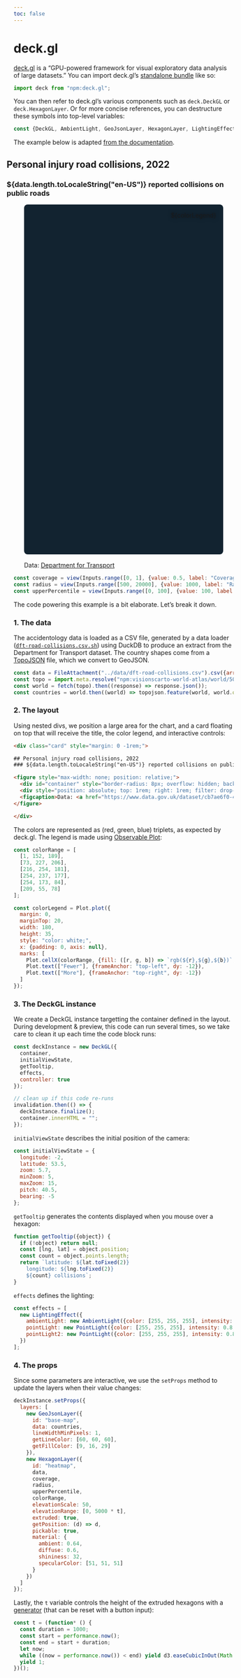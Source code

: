 ```yaml
---
toc: false
---
```


# deck.gl

[deck.gl](https://deck.gl/) is a “GPU-powered framework for visual exploratory data analysis of large datasets.” You can import deck.gl’s [standalone bundle](https://deck.gl/docs/get-started/using-standalone#using-the-scripting-api) like so:

```js echo
import deck from "npm:deck.gl";
```

You can then refer to deck.gl’s various components such as `deck.DeckGL` or `deck.HexagonLayer`. Or for more concise references, you can destructure these symbols into top-level variables:

```js echo
const {DeckGL, AmbientLight, GeoJsonLayer, HexagonLayer, LightingEffect, PointLight} = deck;
```

The example below is adapted [from the documentation](https://deck.gl/examples/hexagon-layer).

<div class="card" style="margin: 0 -1rem;">

## Personal injury road collisions, 2022
### ${data.length.toLocaleString("en-US")} reported collisions on public roads

<figure style="max-width: none; position: relative;">
  <div id="container" style="border-radius: 8px; overflow: hidden; background: rgb(18, 35, 48); height: 800px; margin: 1rem 0; "></div>
  <div style="position: absolute; top: 1rem; right: 1rem; filter: drop-shadow(0 0 4px rgba(0,0,0,.5));">${colorLegend}</div>
  <figcaption>Data: <a href="https://www.data.gov.uk/dataset/cb7ae6f0-4be6-4935-9277-47e5ce24a11f/road-safety-data">Department for Transport</a></figcaption>
</figure>

</div>

```js
const coverage = view(Inputs.range([0, 1], {value: 0.5, label: "Coverage", step: 0.01}));
const radius = view(Inputs.range([500, 20000], {value: 1000, label: "Radius", step: 100}));
const upperPercentile = view(Inputs.range([0, 100], {value: 100, label: "Upper percentile", step: 1}));
```

The code powering this example is a bit elaborate. Let’s break it down.

### 1. The data

The accidentology data is loaded as a CSV file, generated by a data loader ([`dft-road-collisions.csv.sh`](https://github.com/observablehq/framework/blob/main/docs/data/dft-road-collisions.csv.sh)) using DuckDB to produce an extract from the Department for Transport dataset. The country shapes come from a [TopoJSON](./topojson) file, which we convert to GeoJSON.

```js echo
const data = FileAttachment("../data/dft-road-collisions.csv").csv({array: true, typed: true}).then((data) => data.slice(1));
const topo = import.meta.resolve("npm:visionscarto-world-atlas/world/50m.json");
const world = fetch(topo).then((response) => response.json());
const countries = world.then((world) => topojson.feature(world, world.objects.countries));
```

### 2. The layout

Using nested divs, we position a large area for the chart, and a card floating on top that will receive the title, the color legend, and interactive controls:

````html run=false
<div class="card" style="margin: 0 -1rem;">

## Personal injury road collisions, 2022
### ${data.length.toLocaleString("en-US")} reported collisions on public roads

<figure style="max-width: none; position: relative;">
  <div id="container" style="border-radius: 8px; overflow: hidden; background: rgb(18, 35, 48); height: 800px; margin: 1rem 0; "></div>
  <div style="position: absolute; top: 1rem; right: 1rem; filter: drop-shadow(0 0 4px rgba(0,0,0,.5));">${colorLegend}</div>
  <figcaption>Data: <a href="https://www.data.gov.uk/dataset/cb7ae6f0-4be6-4935-9277-47e5ce24a11f/road-safety-data">Department for Transport</a></figcaption>
</figure>

</div>
````

The colors are represented as (red, green, blue) triplets, as expected by deck.gl. The legend is made using [Observable Plot](./plot):

```js echo
const colorRange = [
  [1, 152, 189],
  [73, 227, 206],
  [216, 254, 181],
  [254, 237, 177],
  [254, 173, 84],
  [209, 55, 78]
];

const colorLegend = Plot.plot({
  margin: 0,
  marginTop: 20,
  width: 180,
  height: 35,
  style: "color: white;",
  x: {padding: 0, axis: null},
  marks: [
    Plot.cellX(colorRange, {fill: ([r, g, b]) => `rgb(${r},${g},${b})`, inset: 0.5}),
    Plot.text(["Fewer"], {frameAnchor: "top-left", dy: -12}),
    Plot.text(["More"], {frameAnchor: "top-right", dy: -12})
  ]
});
```

### 3. The DeckGL instance

We create a DeckGL instance targetting the container defined in the layout. During development & preview, this code can run several times, so we take care to clean it up each time the code block runs:

```js echo
const deckInstance = new DeckGL({
  container,
  initialViewState,
  getTooltip,
  effects,
  controller: true
});

// clean up if this code re-runs
invalidation.then(() => {
  deckInstance.finalize();
  container.innerHTML = "";
});
```

`initialViewState` describes the initial position of the camera:

```js echo
const initialViewState = {
  longitude: -2,
  latitude: 53.5,
  zoom: 5.7,
  minZoom: 5,
  maxZoom: 15,
  pitch: 40.5,
  bearing: -5
};
```

`getTooltip` generates the contents displayed when you mouse over a hexagon:

```js echo
function getTooltip({object}) {
  if (!object) return null;
  const [lng, lat] = object.position;
  const count = object.points.length;
  return `latitude: ${lat.toFixed(2)}
    longitude: ${lng.toFixed(2)}
    ${count} collisions`;
}
```

`effects` defines the lighting:

```js echo
const effects = [
  new LightingEffect({
    ambientLight: new AmbientLight({color: [255, 255, 255], intensity: 1.0}),
    pointLight: new PointLight({color: [255, 255, 255], intensity: 0.8, position: [-0.144528, 49.739968, 80000]}),
    pointLight2: new PointLight({color: [255, 255, 255], intensity: 0.8, position: [-3.807751, 54.104682, 8000]})
  })
];
```

### 4. The props

Since some parameters are interactive, we use the `setProps` method to update the layers when their value changes:

```js echo
deckInstance.setProps({
  layers: [
    new GeoJsonLayer({
      id: "base-map",
      data: countries,
      lineWidthMinPixels: 1,
      getLineColor: [60, 60, 60],
      getFillColor: [9, 16, 29]
    }),
    new HexagonLayer({
      id: "heatmap",
      data,
      coverage,
      radius,
      upperPercentile,
      colorRange,
      elevationScale: 50,
      elevationRange: [0, 5000 * t],
      extruded: true,
      getPosition: (d) => d,
      pickable: true,
      material: {
        ambient: 0.64,
        diffuse: 0.6,
        shininess: 32,
        specularColor: [51, 51, 51]
      }
    })
  ]
});
```

Lastly, the `t` variable controls the height of the extruded hexagons with a [generator](../javascript/generators) (that can be reset with a button input):

```js echo
const t = (function* () {
  const duration = 1000;
  const start = performance.now();
  const end = start + duration;
  let now;
  while ((now = performance.now()) < end) yield d3.easeCubicInOut(Math.max(0, (now - start) / duration));
  yield 1;
})();
```
